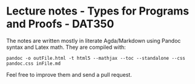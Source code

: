 Lecture notes - Types for Programs and Proofs - DAT350
======================================================

The notes are written mostly in literate Agda/Markdown using Pandoc
syntax and Latex math. They are compiled with:

```
pandoc -o outFile.html -t html5 --mathjax --toc --standalone --css pandoc.css inFile.md
```

Feel free to improve them and send a pull request.
